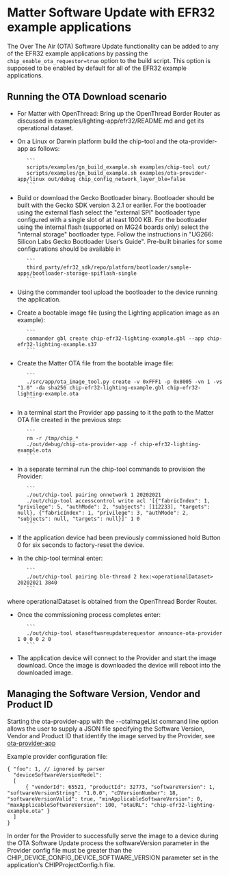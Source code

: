 # Matter Software Update with EFR32 example applications

The Over The Air (OTA) Software Update functionality can be added to any of the
EFR32 example applications by passing the `chip_enable_ota_requestor=true`
option to the build script. This option is supposed to be enabled by default for
all of the EFR32 example applications.

## Running the OTA Download scenario

-   For Matter with OpenThread: Bring up the OpenThread Border Router as
    discussed in examples/lighting-app/efr32/README.md and get its operational
    dataset.

-   On a Linux or Darwin platform build the chip-tool and the ota-provider-app
    as follows:

           ```
           scripts/examples/gn_build_example.sh examples/chip-tool out/
           scripts/examples/gn_build_example.sh examples/ota-provider-app/linux out/debug chip_config_network_layer_ble=false
           ```

-   Build or download the Gecko Bootloader binary. Bootloader should be built
    with the Gecko SDK version 3.2.1 or earlier. For the bootloader using the
    external flash select the "external SPI" bootloader type configured with a
    single slot of at least 1000 KB. For the bootloader using the internal flash
    (supported on MG24 boards only) select the "internal storage" bootloader
    type. Follow the instructions in "UG266: Silicon Labs Gecko Bootloader
    User’s Guide". Pre-built binaries for some configurations should be
    available in

           ```
           third_party/efr32_sdk/repo/platform/bootloader/sample-apps/bootloader-storage-spiflash-single
           ```

-   Using the commander tool upload the bootloader to the device running the
    application.

-   Create a bootable image file (using the Lighting application image as an
    example):

           ```
           commander gbl create chip-efr32-lighting-example.gbl --app chip-efr32-lighting-example.s37
           ```

-   Create the Matter OTA file from the bootable image file:

           ```
           ./src/app/ota_image_tool.py create -v 0xFFF1 -p 0x8005 -vn 1 -vs "1.0" -da sha256 chip-efr32-lighting-example.gbl chip-efr32-lighting-example.ota
           ```

-   In a terminal start the Provider app passing to it the path to the Matter
    OTA file created in the previous step:

           ```
           rm -r /tmp/chip_*
           ./out/debug/chip-ota-provider-app -f chip-efr32-lighting-example.ota
           ```

-   In a separate terminal run the chip-tool commands to provision the Provider:

           ```
           ./out/chip-tool pairing onnetwork 1 20202021
           ./out/chip-tool accesscontrol write acl '[{"fabricIndex": 1, "privilege": 5, "authMode": 2, "subjects": [112233], "targets": null}, {"fabricIndex": 1, "privilege": 3, "authMode": 2, "subjects": null, "targets": null}]' 1 0
           ```

-   If the application device had been previously commissioned hold Button 0 for
    six seconds to factory-reset the device.

-   In the chip-tool terminal enter:

           ```
           ./out/chip-tool pairing ble-thread 2 hex:<operationalDataset> 20202021 3840
           ```

where operationalDataset is obtained from the OpenThread Border Router.

-   Once the commissioning process completes enter:

           ```
           ./out/chip-tool otasoftwareupdaterequestor announce-ota-provider 1 0 0 0 2 0
           ```

-   The application device will connect to the Provider and start the image
    download. Once the image is downloaded the device will reboot into the
    downloaded image.

## Managing the Software Version, Vendor and Product ID

Starting the ota-provider-app with the --otaImageList command line option allows
the user to supply a JSON file specifying the Software Version, Vendor and
Product ID that identify the image served by the Provider, see
[ota-provider-app](../../examples/ota-provider-app/linux/README.md)

Example provider configuration file:

```
{ "foo": 1, // ignored by parser
  "deviceSoftwareVersionModel":
  [
      { "vendorId": 65521, "productId": 32773, "softwareVersion": 1, "softwareVersionString": "1.0.0", "cDVersionNumber": 18, "softwareVersionValid": true, "minApplicableSoftwareVersion": 0, "maxApplicableSoftwareVersion": 100, "otaURL": "chip-efr32-lighting-example.ota" }
  ]
}
```

In order for the Provider to successfully serve the image to a device during the
OTA Software Update process the softwareVersion parameter in the Provider config
file must be greater than the CHIP_DEVICE_CONFIG_DEVICE_SOFTWARE_VERSION
parameter set in the application's CHIPProjectConfig.h file.
